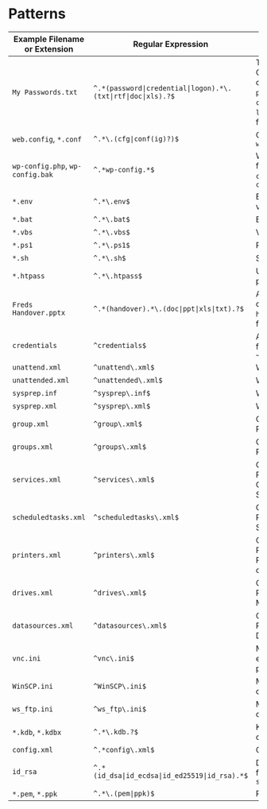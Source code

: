# Patterns

| Example Filename or Extension | Regular Expression | Description |
| --- | --- | --- |
| `My Passwords.txt` | `^.*(password\|credential\|logon).*\.(txt\|rtf\|doc\|xls).?$` | Text, RTF and Office files containing `password`, `credential`, or `logon` in the filename |
| `web.config`, `*.conf` | `^.*\.(cfg\|conf(ig)?)$` | Config files, e.g. `web.config` |
| `wp-config.php`, `wp-config.bak` | `^.*wp-config.*$` | Wordpress config files e.g. `wp-config.php` and `wp-config.bak` |
| `*.env` | `^.*\.env$` | Environment variables |
| `*.bat` | `^.*\.bat$` | Batch files |
| `*.vbs` | `^.*\.vbs$` | VBScripts |
| `*.ps1` | `^.*\.ps1$` | PowerShell scripts |
| `*.sh` | `^.*\.sh$` | Shell scripts |
| `*.htpass` | `^.*\.htpass$` | Usernames and passwords |
| `Freds Handover.pptx` | `^.*(handover).*\.(doc\|ppt\|xls\|txt).?$` | Any files containing `handover` in the filename |
| `credentials` | `^credentials$` | AWS Credentials file, e.g. `~/.aws/credentials` |
| `unattend.xml `| `^unattend\.xml$` | Windows setup file |
| `unattended.xml` | `^unattended\.xml$` | Windows setup file |
| `sysprep.inf` | `^sysprep\.inf$` | Windows setup file |
| `sysprep.xml` | `^sysprep\.xml$` | Windows setup file |
| `group.xml` | `^group\.xml$` | Group Policy Preferences (GPP) |
| `groups.xml` | `^groups\.xml$` | Group Policy Preferences (GPP) |
| `services.xml` | `^services\.xml$` | Group Policy Preferences (GPP) Create/Update Services |
| `scheduledtasks.xml` | `^scheduledtasks\.xml$` | Group Policy Preferences (GPP) Scheduled Tasks |
| `printers.xml` | `^printers\.xml$` | Group Policy Preferences (GPP) Printer configuration |
| `drives.xml` | `^drives\.xml$` | Group Policy Preferences (GPP) Map drives |
| `datasources.xml` | `^datasources\.xml$` | Group Policy Preferences (GPP) Data Sources |
| `vnc.ini` | `^vnc\.ini$` | May contain encrypted password |
| `WinSCP.ini` | `^WinSCP\.ini$` | May contain ssh credentials |
| `ws_ftp.ini` | `^ws_ftp\.ini$` | May contain ftp credentials |
| `*.kdb`, `*.kdbx` | `^.*\.kdb.?$` | Keepass containers |
| `config.xml` | `^.*config\.xml$` | Config files in XML |
| `id_rsa` | `^.*(id_dsa\|id_ecdsa\|id_ed25519\|id_rsa).*$` | Default private key filenames from `ssh_keygen` |
| `*.pem`, `*.ppk` | `^.*\.(pem\|ppk)$` | Private keys |